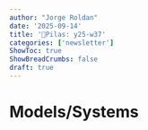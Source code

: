 ```yaml
---
author: "Jorge Roldan"
date: '2025-09-14'
title: '🔋Pilas: y25-w37'
categories: ['newsletter']
ShowToc: true
ShowBreadCrumbs: false
draft: true
---
```


# Models/Systems
